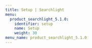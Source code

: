 ```yaml
---
title: Setup | Searchlight
menu:
  product_searchlight_5.1.0:
    identifier: setup
    name: Setup
    weight: 30
menu_name: product_searchlight_5.1.0
---
```


